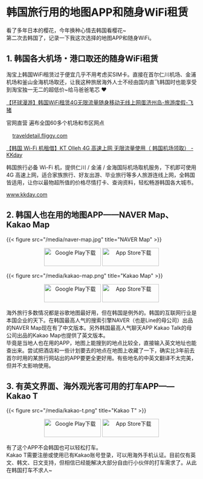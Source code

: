 # 韩国旅行用的地图APP和随身WiFi租赁


看了多年日本的樱花，今年换种心情去韩国看樱花~  
第二次去韩国了，记录一下我这次选择的地图APP和随身WiFi。

## 1. 韩国各大机场・港口取还的随身WiFi租赁

淘宝上韩国WiFi租赁过于便宜几乎不用考虑买SIM卡。直接在首尔仁川机场、金浦机场和釜山金海机场取还，让我这种旅居海外人士不经由国内直飞韩国时也能享受到淘宝独一无二的超低价~给马爸爸笔芯 :heart:

<div class="blogCard blogCard--noimg"><div class="blogCardCont"><div class="blogCardTxt"><p class="blogCardTitle"><a href="https://s.click.taobao.com/t?e=m%3D2%26s%3DtDt24hf%2FCnJw4vFB6t2Z2ueEDrYVVa64yK8Cckff7TXLWlSKdGSYDnqIz9GxqROrRitN3%2FurF3xnud7TU5KlnXQMSIV5MtHF2oxmZFKnKlEt%2FSAaOSuBqYz4rjZDGVMAgIOTfi49NKDIVfSgCxZWav1SarTXhIOTsgIpc1WFZiIgfi2b6n7W%2FwROCkDds9qS42ixnPb4qhxeihvLsBevMfat97a0OP3fTuA9dAVz2jszWVRFxjTZuiGFCzYOOqAQ&amp;union_lens=lensId:TAPI@1603819391@21085d1d_07da_1756b15c818_8647@01&amp;relationId=2411286480" target="_blank">【环球漫游】韩国WiFi租赁4G无限流量随身移动无线上网蛋济州岛-旅游度假-飞猪</a></p><p>官网直营 遍布全国60多个机场和市区网点</p></div></div><div class="blogCardFooter"><a href="https://s.click.taobao.com/t?e=m%3D2%26s%3DtDt24hf%2FCnJw4vFB6t2Z2ueEDrYVVa64yK8Cckff7TXLWlSKdGSYDnqIz9GxqROrRitN3%2FurF3xnud7TU5KlnXQMSIV5MtHF2oxmZFKnKlEt%2FSAaOSuBqYz4rjZDGVMAgIOTfi49NKDIVfSgCxZWav1SarTXhIOTsgIpc1WFZiIgfi2b6n7W%2FwROCkDds9qS42ixnPb4qhxeihvLsBevMfat97a0OP3fTuA9dAVz2jszWVRFxjTZuiGFCzYOOqAQ&amp;union_lens=lensId:TAPI@1603819391@21085d1d_07da_1756b15c818_8647@01&amp;relationId=2411286480"><img src="https://g.alicdn.com/trip/tools/img/favicon.ico?20131130" width="16px" height="16px" alt="">traveldetail.fliggy.com</a></div></div>

<div class="blogCard"><div class="blogCardCont"><div class="blogCardTxt"><p class="blogCardTitle"><a href="https://c.ga-net.com/click?w=536204&t=&d=https%3A%2F%2Fwww.kkday.com%2Fzh-cn%2Fproduct%2F7452" target="_blank">【韩国 Wi-Fi 机租借】KT Olleh 4G 高速上网 无限流量使用（ 韩国机场领取） - KKday</a></p><p>韩国旅行必备 Wi-Fi 机，提供仁川 / 金浦 / 金海国际机场取机服务，下机即可使用 4G 高速上网，适合家族旅行、好友出游、毕业旅行等多人旅游连线上网，全韩国皆适用，让你以最物超所值的价格尽情打卡、查询资料，轻松畅游韩国各大城市。</p></div><div class="blogCardImg"><div class="blogCardImg__wrap"><a href="https://c.ga-net.com/click?w=536204&t=&d=https%3A%2F%2Fwww.kkday.com%2Fja%2Fproduct%2F7452" target="_blank"><img src="https://image.kkday.com/v2/image/get/w_1920%2Ch_1080%2Cc_fit%2Cq_55%2Ct_webp/s1.kkday.com/product_7452/20180109070547_pyMgp/jpg" alt=""></a></div></div></div><div class="blogCardFooter"><a href="https://c.ga-net.com/click?w=536204&t=&d=https%3A%2F%2Fwww.kkday.com%2Fzh-cn%2Fproduct%2F7452"><img src="http://www.google.com/s2/favicons?domain=https://www.kkday.com/" alt="">www.kkday.com</a></div></div>

## 2. 韩国人也在用的地图APP——NAVER Map、Kakao Map

{{< figure src="/media/naver-map.jpg" title="NAVER Map" >}}

<div style="text-align:center">
  <a href="https://play.google.com/store/apps/details?id=com.nhn.android.nmap&hl=ja&pcampaignid=MKT-Other-global-all-co-prtnr-py-PartBadge-Mar2515-1" target="_blank" style="border-bottom: none;"><img src="https://s.yimg.jp/images/jpnews/cre/promo/app_promo/img/pc/img_badge_android.png" alt="Google Play下载" width="150" height="48" style="display: inline-block" /></a> <a href="https://itunes.apple.com/jp/app/naver-map-navigation/id311867728?mt=8" target="_blank" style="border-bottom: none;"><img src="https://s.yimg.jp/images/jpnews/cre/promo/app_promo/img/pc/img_badge_ios.png" alt="App Store下载" width="150" height="48" style="display: inline-block" /></a>
</div>

{{< figure src="/media/kakao-map.png" title="Kakao Map" >}}

<div style="text-align:center">
  <a href="https://play.google.com/store/apps/details?id=net.daum.android.map&hl=ja" target="_blank" style="border-bottom: none;"><img src="https://s.yimg.jp/images/jpnews/cre/promo/app_promo/img/pc/img_badge_android.png" alt="Google Play下载" width="150" height="48" style="display: inline-block" /></a> <a href="https://itunes.apple.com/us/app/kakaomap-korea-no-1-map/id304608425?mt=8" target="_blank" style="border-bottom: none;"><img src="https://s.yimg.jp/images/jpnews/cre/promo/app_promo/img/pc/img_badge_ios.png" alt="App Store下载" width="150" height="48" style="display: inline-block" /></a>
</div>

海外旅行多数情况都是谷歌地图最好用，但在韩国是例外的。韩国的互联网行业是本国企业的天下。在韩国最高人气的搜索引擎NAVER（也是Line的母公司）出品的NAVER Map现在有了中文版本。另外韩国最高人气聊天APP Kakao Talk的母公司出品的Kakao Map也提供了英文版本。  
毕竟是当地人也在用的APP，地图上能搜到的地点比较全，直接输入英文地址也能查出来。尝试把酒店和一些计划要去的地点在地图上收藏了一下，确实比3年前去首尔时用的某旅行网站出的APP要更全更好用。有些地名的中英文翻译不太完美，但并不太影响使用。


## 3. 有英文界面、海外观光客可用的打车APP——Kakao T

{{< figure src="/media/kakao-t.png" title="Kakao T" >}}

<div style="text-align:center">
<a href="https://play.google.com/store/apps/details?id=com.kakao.taxi&hl=ja" target="_blank" style="border-bottom: none;"><img src="https://s.yimg.jp/images/jpnews/cre/promo/app_promo/img/pc/img_badge_android.png" alt="Google Play下载" width="150" height="48" style="display: inline-block" /></a> <a href="https://itunes.apple.com/no/app/kakao-t/id981110422?mt=8" target="_blank" style="border-bottom: none;"><img src="https://s.yimg.jp/images/jpnews/cre/promo/app_promo/img/pc/img_badge_ios.png" alt="App Store下载" width="150" height="48" style="display: inline-block" /></a>
</div>

有了这个APP不会韩国也可以轻松打车。  
Kakao T需要注册或使用已有Kakao账号登录，可以用海外手机认证。目前仅有英文、韩文、日文支持，但相信已经能解决大部分自由行小伙伴的打车需求了。从此在韩国打车不求人~
